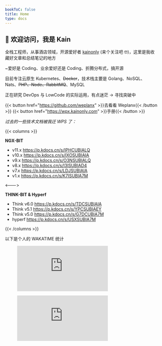 ```yaml
---
bookToC: false
title: Home
type: docs
---
```


## 👋 欢迎访问，我是 Kain

全栈工程师，从事酒店领域，开源爱好者 [kainonly](https://github.com/kainonly) (来个关注吧 🤓)，这里是我收藏好文章和总结笔记的地方

~爱好是 Coding、业余爱好还是 Coding、折腾分布式，搞开源

目前专注云原生 Kubernetes、~~Docker~~，技术栈主要是 Golang、NoSQL、Nats、~~PHP、Node、RabbitMQ~~、MySQL

正在研究 DevOps 与 LowCode 的实际运用，有点迷茫 -> 寻找突破中

{{< button href="https://github.com/weplanx" >}}去看看 Weplanx{{< /button >}}
{{< button href="https://wpx.kainonly.com" >}}手册{{< /button >}}

*过去的一些技术文档被我迁 WPS 了：*

{{< columns >}}

**NGX-BIT**

- v11.x https://p.kdocs.cn/s/IPHCUBIALQ
- v10.x https://p.kdocs.cn/s/IXOSUBIAIA
- v9.x https://p.kdocs.cn/s/O3NSUBIALQ
- v8.x https://p.kdocs.cn/s/I3ISUBIAD4
- v7.x https://p.kdocs.cn/s/LDJSUBIAIA
- v1.x https://p.kdocs.cn/s/K7ISUBIA7M

<--->

**THINK-BIT & Hyperf**

- Think v6.0 https://p.kdocs.cn/s/TDCSUBIAIA
- Think v5.1 https://p.kdocs.cn/s/YPCSUBIAEY
- Think v5.0 https://p.kdocs.cn/s/G7DCUBIA7M
- hyperf https://p.kdocs.cn/s/USXSUBIA7M

{{< /columns >}}

以下是个人的 WAKATIME 统计

<figure><embed src="https://wakatime.com/share/@af41afe2-6df2-4059-b756-c24617adfa03/f9e3ef4d-6c8f-41d6-bed7-0f1cfd57d6c7.svg"></embed></figure>
<figure><embed src="https://wakatime.com/share/@af41afe2-6df2-4059-b756-c24617adfa03/72f37a1c-4672-4140-9599-1655e14df4ac.svg"></embed></figure>
